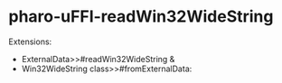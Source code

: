 # pharo-uFFI-readWin32WideString
Extensions: 
- ExternalData>>#readWin32WideString &amp; 
- Win32WideString class>>#fromExternalData:

